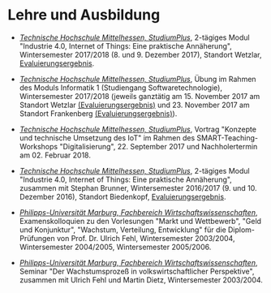 # Lehre und Ausbildung 

- *[Technische Hochschule Mittelhessen, StudiumPlus](http://www.studiumplus.de)*,
2-tägiges Modul "Industrie 4.0, Internet of Things: Eine praktische
Annäherung", Wintersemester 2017/2018 (8. und 9. Dezember 2017), Standort Wetzlar, [Evaluierungsergebnis](/lehre/iot-eval-2017.html). 

- *[Technische Hochschule Mittelhessen, StudiumPlus](http://www.studiumplus.de)*, Übung im Rahmen des Moduls Informatik 1 (Studiengang Softwaretechnologie), Wintersemester 2017/2018 (jeweils ganztätig am 15. November 2017 am Standort Wetzlar [(Evaluierungsergebnis)](/lehre/ue-informatik1-eval-2017-11-15.html) und 23. November 2017 am Standort Frankenberg [(Evaluierungsergebnis)](/lehre/ue-informatik1-eval-2017-11-23.html)).

- *[Technische Hochschule Mittelhessen, StudiumPlus](http://www.studiumplus.de)*, Vortrag "Konzepte und technische Umsetzung des IoT" im Rahmen des SMART-Teaching-Workshops "Digitalisierung", 22. September 2017 und Nachholertermin am 02. Februar 2018.  

-  *[Technische Hochschule Mittelhessen, StudiumPlus](http://www.studiumplus.de)*,
   2-tägiges Modul
  "Industrie 4.0, Internet of Things: Eine praktische Annäherung", zusammen mit Stephan Brunner, Wintersemester 2016/2017 (9. und 10. Dezember 2016), Standort Biedenkopf, [Evaluierungsergebnis](/lehre/iot-eval-2016.html).  

- *[Philipps-Universität Marburg, Fachbereich Wirtschaftswissenschaften](http://www.uni-marburg.de/fb02)*, Examenskolloquien zu den Vorlesungen "Markt und Wettbewerb", "Geld und Konjunktur", "Wachstum, Verteilung, Entwicklung" für die Diplom-Prüfungen von Prof. Dr. Ulrich Fehl, Wintersemester 2003/2004, Wintersemester 2004/2005, Wintersemester 2005/2006.  

- *[Philipps-Universität Marburg, Fachbereich Wirtschaftswissenschaften](http://www.uni-marburg.de/fb02)*, Seminar "Der Wachstumsprozeß in volkswirtschaftlicher Perspektive", zusammen mit Ulrich Fehl und Martin Dietz, Wintersemester 2003/2004.  
